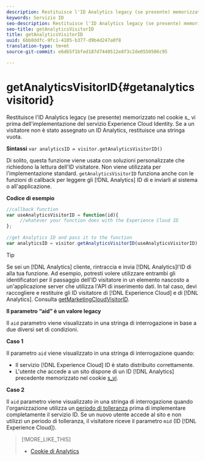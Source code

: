 ```yaml
---
description: Restituisce l'ID Analytics legacy (se presente) memorizzato nel cookie s_ vi prima dell'implementazione del servizio Experience Cloud Identity. Se a un visitatore non è stato assegnato un ID Analytics, restituisce una stringa vuota.
keywords: Servizio ID
seo-description: Restituisce l'ID Analytics legacy (se presente) memorizzato nel cookie s_ vi prima dell'implementazione del servizio Experience Cloud Identity. Se a un visitatore non è stato assegnato un ID Analytics, restituisce una stringa vuota.
seo-title: getAnalyticsVisitorID
title: getAnalyticsVisitorID
uuid: 6bb8ddfc-9fc1-4105-b377-d9b4d247a0f8
translation-type: tm+mt
source-git-commit: e6d65f1bfed187d7440512e8f3c2de0550506c95

---
```



# getAnalyticsVisitorID{#getanalyticsvisitorid}

Restituisce l'ID Analytics legacy (se presente) memorizzato nel cookie s_ vi prima dell'implementazione del servizio Experience Cloud Identity. Se a un visitatore non è stato assegnato un ID Analytics, restituisce una stringa vuota.

**Sintassi** `var analyticsID = visitor.getAnalyticsVisitorID()`

Di solito, questa funzione viene usata con soluzioni personalizzate che richiedono la lettura dell'ID visitatore. Non viene utilizzata per l'implementazione standard. `getAnalyticsVisitorID` funziona anche con le funzioni di callback per leggere gli [!DNL Analytics] ID di e inviarli al sistema o all'applicazione.

**Codice di esempio**

```js
//callback function 
var useAnalyticsVisitorID = function(id){ 
     //whatever your function does with the Experience Cloud ID 
}; 
 
//get Analytics ID and pass it to the function 
var analyticsID = visitor.getAnalyticsVisitorID(useAnalyticsVisitorID)
```

>[!TIP]
>
>Se sei un [!DNL Analytics] cliente, rintraccia e invia [!DNL Analytics]l'ID di alla tua funzione. Ad esempio, potresti volere utilizzare entrambi gli identificatori per il passaggio dell'ID visitatore in un elemento nascosto a un'applicazione server che utilizza l'API di inserimento dati. In tal caso, devi raccogliere e restituire gli ID visitatore di [!DNL Experience Cloud] e di [!DNL Analytics]. Consulta [getMarketingCloudVisitorID](../../library/get-set/getmcvid.md).

**Il parametro “aid” è un valore legacy**

Il `aid` parametro viene visualizzato in una stringa di interrogazione in base a due diversi set di condizioni.

**Caso 1**

Il parametro `aid` viene visualizzato in una stringa di interrogazione quando:

* Il servizio [!DNL Experience Cloud] ID è stato distribuito correttamente.
* L'utente che accede a un sito dispone di un ID [!DNL Analytics] precedente memorizzato nel cookie [s_vi](https://marketing.adobe.com/resources/help/en_US/whitepapers/cookies/?f=cookies_analytics.html).

**Caso 2**

Il `aid` parametro viene visualizzato in una stringa di interrogazione quando l'organizzazione utilizza un [periodo di tolleranza](../../reference/analytics-reference/grace-period.md) prima di implementare completamente il servizio ID. Se un nuovo utente accede al sito e non utilizzi un periodo di tolleranza, il visitatore riceve il parametro `mid` (ID [!DNL Experience Cloud]).

>[!MORE_LIKE_THIS]
>
>* [Cookie di Analytics](https://marketing.adobe.com/resources/help/en_US/whitepapers/cookies/cookies_analytics.html)

